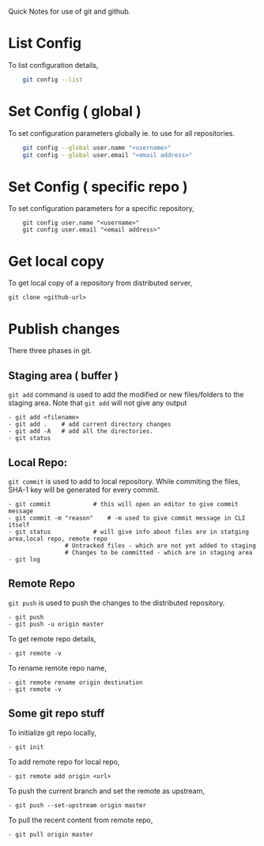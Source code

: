 Quick Notes for use of git and github.

# List Config
To list configuration details,
```bash
	git config --list
```

# Set Config ( global ) 
To set configuration parameters globally ie. to use for all repositories.
```bash
	git config --global user.name "<username>"
	git config --global user.email "<email address>"
```

# Set Config ( specific repo ) 
To set configuration parameters for a specific repository,
```
	git config user.name "<username>"
	git config user.email "<email address>"
```

# Get local copy
To get local copy of a repository from distributed server, 
```
git clone <github-url>
```

# Publish changes

There three phases in git.

## Staging area ( buffer )
`git add` command is used to add the modified or new files/folders to the staging area. Note that `git add` will not give any output
```
- git add <filename>
- git add .    # add current directory changes
- git add -A   # add all the directories. 
- git status
```

## Local Repo:
 `git commit` is used to add to local repository. While commiting the files, SHA-1 key will be generated for every commit.
```
- git commit  			# this will open an editor to give commit message
- git commit -m "reason"	# -m used to give commit message in CLI itself
- git status			# will give info about files are in statging area,local repo, remote repo
				# Untracked files - which are not yet added to staging
				# Changes to be committed - which are in staging area
- git log
```

## Remote Repo
`git push` is used to push the changes to the distributed repository.
```
- git push 
- git push -u origin master
```

To get remote repo details,
```
- git remote -v
```

To rename remote repo name,
```
- git remote rename origin destination
- git remote -v
```

## Some git repo stuff
To initialize git repo locally,
```
- git init 
```
To add remote repo for local repo,
```
- git remote add origin <url>
```
To push the current branch and set the remote as upstream,
```
- git push --set-upstream origin master
```
To pull the recent content from remote repo,
```
- git pull origin master
```